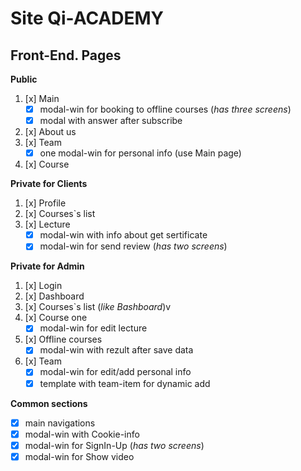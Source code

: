 # Site Qi-ACADEMY

## Front-End. Pages 

**Public**
1. [x] Main
   * [x] modal-win for booking to offline courses (*has three screens*)
   * [x] modal with answer after subscribe 
2. [x] About us
3. [x] Team
   * [x] one modal-win for personal info (use Main page)
4. [x] Course

**Private for Clients**
1. [x] Profile
2. [x] Courses`s list
3. [x] Lecture
   * [x] modal-win with info about get sertificate
   * [x] modal-win for send review (*has two screens*)

**Private for Admin**
1. [x] Login
2. [x] Dashboard
3. [x] Courses`s list (*like Bashboard*)v
4. [x] Course one
   * [x] modal-win for edit lecture
5. [x] Offline courses
   * [x] modal-win with rezult after save data
6. [x] Team
   * [x] modal-win for edit/add personal info
   * [x] template with team-item for dynamic add

**Common sections**
   * [x] main navigations
   * [x] modal-win with Cookie-info
   * [x] modal-win for SignIn-Up (*has two screens*)
   * [x] modal-win for Show video